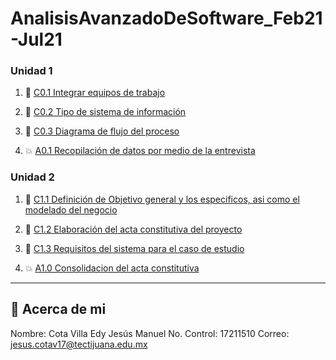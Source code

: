 # AnalisisAvanzadoDeSoftware_Feb21-Jul21

### Unidad 1
1. :book: [C0.1 Integrar equipos de trabajo](https://github.com/CotaVilla/AnalisisAvanzadoDeSoftware_Feb21-Jul21/blob/main/blog/C0.1_CotaVillaEdyJesusManuel.md)

2. :book: [C0.2  Tipo de sistema de información](https://github.com/CotaVilla/AnalisisAvanzadoDeSoftware_Feb21-Jul21/blob/main/blog/C0.2_CotaVillaEdyJesusManuel.md)

3. :book: [C0.3  Diagrama de flujo del proceso](https://github.com/CotaVilla/AnalisisAvanzadoDeSoftware_Feb21-Jul21/blob/main/blog/C0.3_CotaVillaEdyJesusManuel.md)

4. :boom: [A0.1 Recopilación de datos por medio de la entrevista](https://github.com/CotaVilla/AnalisisAvanzadoDeSoftware_Feb21-Jul21/blob/main/blog/A0.1_Recopilaci%C3%B3n_de_datos_por_medio_de_la_entrevista_CotaVillaEdyJesusManuel.md)

### Unidad 2

1. :book: [C1.1 Definición de Objetivo general y los especificos, asi como el modelado del negocio](https://github.com/CotaVilla/AnalisisAvanzadoDeSoftware_Feb21-Jul21/blob/main/blog/C1.1_Definicion-de-Objetivo-general-y-los-especificos,-asi-como-el-modelado-del-negocio_CotaVillaEdyJesusManuel.md)

2. :book: [C1.2 Elaboración del acta constitutiva del proyecto](https://github.com/CotaVilla/AnalisisAvanzadoDeSoftware_Feb21-Jul21/blob/main/blog/C1.2_Elaboracion_del_acta_constitutiva_del_proyecto_CotaVillaEdyJesusManuel.md)

3. :book: [C1.3 Requisitos del sistema para el caso de estudio](https://github.com/CotaVilla/AnalisisAvanzadoDeSoftware_Feb21-Jul21/blob/main/blog/C1.3_Requisitos_del_sistema_para_el_caso_de_estudio_CotaVillaEdyJesusManuel.md)

4. :boom: [A1.0 Consolidacion del acta constitutiva](https://github.com/CotaVilla/AnalisisAvanzadoDeSoftware_Feb21-Jul21/blob/main/blog/A1.0_Consolidacion_del_acta_constitutiva_CotaVillaEdyJesusManuel.md)

---
## :turtle: Acerca de mi
Nombre: Cota Villa Edy Jesús Manuel
No. Control: 17211510
Correo: jesus.cotav17@tectijuana.edu.mx